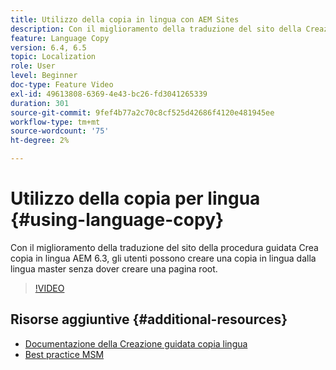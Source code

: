 ```yaml
---
title: Utilizzo della copia in lingua con AEM Sites
description: Con il miglioramento della traduzione del sito della Creazione guidata copia in lingua AEM, gli utenti possono creare una copia in lingua dalla lingua master senza dover creare una pagina root.
feature: Language Copy
version: 6.4, 6.5
topic: Localization
role: User
level: Beginner
doc-type: Feature Video
exl-id: 49613808-6369-4e43-bc26-fd3041265339
duration: 301
source-git-commit: 9fef4b77a2c70c8cf525d42686f4120e481945ee
workflow-type: tm+mt
source-wordcount: '75'
ht-degree: 2%

---
```


# Utilizzo della copia per lingua {#using-language-copy}

Con il miglioramento della traduzione del sito della procedura guidata Crea copia in lingua AEM 6.3, gli utenti possono creare una copia in lingua dalla lingua master senza dover creare una pagina root.

>[!VIDEO](https://video.tv.adobe.com/v/17116?quality=12&learn=on)

## Risorse aggiuntive {#additional-resources}

* [Documentazione della Creazione guidata copia lingua](https://helpx.adobe.com/experience-manager/6-5/sites/administering/using/tc-wizard.html)
* [Best practice MSM](https://helpx.adobe.com/experience-manager/6-5/sites/administering/using/msm-best-practices.html)
